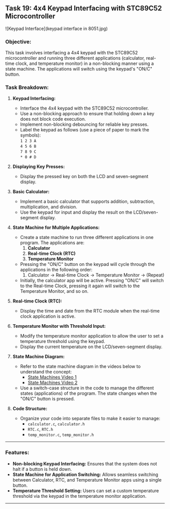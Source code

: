 ## Task 19: 4x4 Keypad Interfacing with STC89C52 Microcontroller


![Keypad Interface](keypad interface in 8051.jpg)


### Objective:
This task involves interfacing a 4x4 keypad with the STC89C52 microcontroller and running three different applications (calculator, real-time clock, and temperature monitor) in a non-blocking manner using a state machine. The applications will switch using the keypad's "ON/C" button.

### Task Breakdown:

1. **Keypad Interfacing:**
   - Interface the 4x4 keypad with the STC89C52 microcontroller.
   - Use a non-blocking approach to ensure that holding down a key does not block code execution.
   - Implement non-blocking debouncing for reliable key presses.
   - Label the keypad as follows (use a piece of paper to mark the symbols):  
     `1 2 3 A`  
     `4 5 6 B`  
     `7 8 9 C`  
     `* 0 # D`
   
2. **Displaying Key Presses:**
   - Display the pressed key on both the LCD and seven-segment display.

3. **Basic Calculator:**
   - Implement a basic calculator that supports addition, subtraction, multiplication, and division.
   - Use the keypad for input and display the result on the LCD/seven-segment display.

4. **State Machine for Multiple Applications:**
   - Create a state machine to run three different applications in one program. The applications are:
     1. **Calculator**
     2. **Real-time Clock (RTC)**
     3. **Temperature Monitor**
   - Pressing the "ON/C" button on the keypad will cycle through the applications in the following order:
     1. Calculator → Real-time Clock → Temperature Monitor → (Repeat)
   - Initially, the calculator app will be active. Pressing "ON/C" will switch to the Real-time Clock, pressing it again will switch to the Temperature Monitor, and so on.
   
5. **Real-time Clock (RTC):**
   - Display the time and date from the RTC module when the real-time clock application is active.

6. **Temperature Monitor with Threshold Input:**
   - Modify the temperature monitor application to allow the user to set a temperature threshold using the keypad.
   - Display the current temperature on the LCD/seven-segment display.

7. **State Machine Diagram:**
   - Refer to the state machine diagram in the videos below to understand the concept:
     - [State Machines Video 1](https://www.youtube.com/watch?v=TzTl4pdEYWE&ab_channel=5MinutesEngineering)
     - [State Machines Video 2](https://www.youtube.com/watch?v=TM4xTNRH1bw&ab_channel=5MinutesEngineering)
   - Use a switch-case structure in the code to manage the different states (applications) of the program. The state changes when the "ON/C" button is pressed.

8. **Code Structure:**
   - Organize your code into separate files to make it easier to manage:
     - `calculator.c`, `calculator.h`
     - `RTC.c`, `RTC.h`
     - `temp_monitor.c`, `temp_monitor.h`

---

### Features:
- **Non-blocking Keypad Interfacing:** Ensures that the system does not halt if a button is held down.
- **State Machine for Application Switching:** Allows seamless switching between Calculator, RTC, and Temperature Monitor apps using a single button.
- **Temperature Threshold Setting:** Users can set a custom temperature threshold via the keypad in the temperature monitor application.

---
